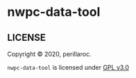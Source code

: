 # nwpc-data-tool

## LICENSE

Copyright &copy; 2020, perillaroc.

`nwpc-data-tool` is licensed under [GPL v3.0](LICENSE.md)